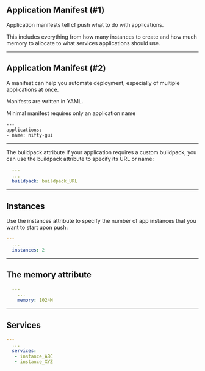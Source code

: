 ## Application Manifest (#1)

Application manifests tell cf push what to do with applications.

This includes everything from how many instances to create and how much memory to allocate to what services applications should use.

---

## Application Manifest (#2)

A manifest can help you automate deployment, especially of multiple applications at once.

Manifests are written in YAML.


Minimal manifest requires only an application name

```
---
applications:
- name: nifty-gui
```

---

The buildpack attribute
If your application requires a custom buildpack, you can use the buildpack attribute to specify its URL or name:

```yaml
  ---
  ...
  buildpack: buildpack_URL
```

---

## Instances

Use the instances attribute to specify the number of app instances that you want to start upon push:


```yaml
---
  ...
  instances: 2
```

---

## The memory attribute

```yaml
  ---
    ...
    memory: 1024M
```

---

## Services

```yaml
---
  ...
  services:
   - instance_ABC
   - instance_XYZ
```

